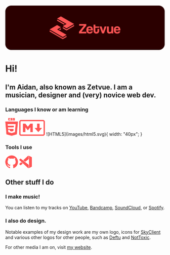 <div align="center">

![Banner](images/banner.png)

</div>

# Hi!
## I'm Aidan, also known as Zetvue. I am a musician, designer and (very) novice web dev.

### Languages I know or am learning
<img src="images/css3.svg" width="40px" alt="CSS3">
<img src="images/md.svg" height="50px" alt="Markdown">
![HTML5](images/html5.svg){ width: "40px"; }

### Tools I use
<img src="images/github.svg" width="40px" alt="Github">
<img src="images/vscode.svg" width="40px" alt="Visual Studio Code">


## Other stuff I do
### I make music!

You can listen to my tracks on [YouTube][youtube], [Bandcamp][bandcamp], [SoundCloud][soundcloud], or [Spotify][spotify].

### I also do design.

Notable examples of my design work are my own logo, icons for [SkyClient][skyclient] and various other logos for other people, such as [Deftu][deftu] and [NotToxic][nottoxic].

For other media I am on, visit [my website][website].

[youtube]: https://youtube.com/c/Zetvue
[bandcamp]: https://zetvue.bandcamp.com
[soundcloud]: https://soundcloud.com/zetvue
[spotify]: https://open.spotify.com/artist/7o8JZ8DuQ9uCEpq5xM8C8K

[skyclient]: https://skyclient.co
[deftu]: https://github.com/Deftu
[nottoxic]: https://github.com/nottoxicdev

[website]: https://zetvue.carrd.co
